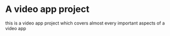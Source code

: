 # A video app project
this is a video app project which covers almost every important aspects of a video app 
